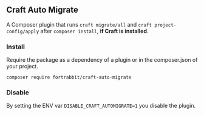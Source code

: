 ## Craft Auto Migrate

A Composer plugin that runs `craft migrate/all` and `craft project-config/apply` after `composer install`, **if Craft is installed**.


### Install

Require the package as a dependency of a plugin or in the composer.json of your project.

```
composer require fortrabbit/craft-auto-migrate
```

### Disable

By setting the ENV var `DISABLE_CRAFT_AUTOMIGRATE=1` you disable the plugin.
